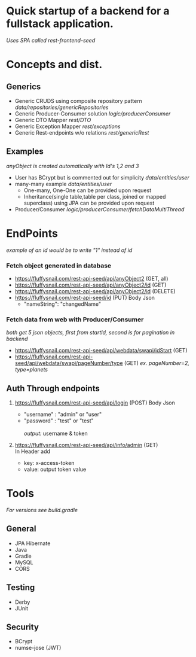 # Quick startup of a backend for a fullstack application. 
*Uses SPA called rest-frontend-seed*
# Concepts and dist.

## Generics
* Generic CRUDS using composite repository pattern *data/repositories/genericRepositories*
* Generic Producer-Consumer solution *logic/producerConsumer*
* Generic DTO Mapper *rest/DTO*
* Generic Exception Mapper *rest/exceptions*
* Generic Rest-endpoints w/o relations *rest/genericRest*

## Examples
*anyObject is created automatically with Id's 1,2 and 3*
* User has BCrypt but is commented out for simplicity *data/entities/user*
* many-many example *data/entities/user*
  - One-many, One-One can be provided upon request
  - Inheritance(single table,table per class, joined or mapped superclass) using JPA can be provided upon request
* Producer/Consumer *logic/producerConsumer/fetchDataMultiThread*

# EndPoints
*example of an id would be to write "1" instead of id*
### Fetch object generated in database 
* https://fluffysnail.com/rest-api-seed/api/anyObject2 (GET, all)
* https://fluffysnail.com/rest-api-seed/api/anyObject2/id (GET)
* https://fluffysnail.com/rest-api-seed/api/anyObject2/id (DELETE)
* https://fluffysnail.com/rest-api-seed/id (PUT)
  Body Json
   - "nameString": "changedName"
### Fetch data from web with Producer/Consumer
*both get 5 json objects, first from startId, second is for pagination in backend* <br />
* https://fluffysnail.com/rest-api-seed/api/webdata/swapi/idStart (GET) 
* https://fluffysnail.com/rest-api-seed/api/webdata/swapi/pageNumber/type (GET) *ex. pageNumber=2, type=planets*
  

## Auth Through endpoints
1. https://fluffysnail.com/rest-api-seed/api/login (POST)
   Body Json <br />
    - "username" : "admin" or "user"
    - "password" : "test" or "test" <br /><br />
 *output:* username & token
 
2. https://fluffysnail.com/rest-api-seed/api/info/admin (GET) <br />
   In Header add
   - key: x-access-token
   - value: output token value
   
# Tools
*For versions see build.gradle*
## General
* JPA Hibernate
* Java 
* Gradle
* MySQL 
* CORS

## Testing
* Derby 
* JUnit 
 
## Security
* BCrypt
* numse-jose (JWT)

